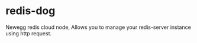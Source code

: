 redis-dog
=========

Newegg redis cloud node, Allows you to manage your redis-server instance using http request.
